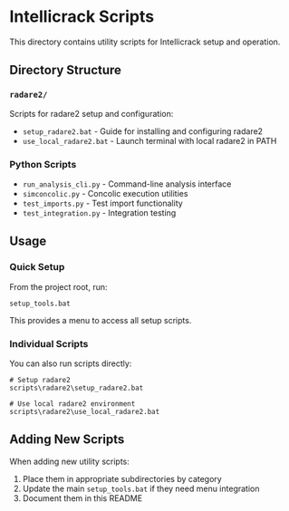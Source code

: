 # Intellicrack Scripts

This directory contains utility scripts for Intellicrack setup and operation.

## Directory Structure

### `radare2/`
Scripts for radare2 setup and configuration:
- `setup_radare2.bat` - Guide for installing and configuring radare2
- `use_local_radare2.bat` - Launch terminal with local radare2 in PATH

### Python Scripts
- `run_analysis_cli.py` - Command-line analysis interface
- `simconcolic.py` - Concolic execution utilities  
- `test_imports.py` - Test import functionality
- `test_integration.py` - Integration testing

## Usage

### Quick Setup
From the project root, run:
```batch
setup_tools.bat
```

This provides a menu to access all setup scripts.

### Individual Scripts
You can also run scripts directly:

```batch
# Setup radare2
scripts\radare2\setup_radare2.bat

# Use local radare2 environment
scripts\radare2\use_local_radare2.bat
```

## Adding New Scripts

When adding new utility scripts:
1. Place them in appropriate subdirectories by category
2. Update the main `setup_tools.bat` if they need menu integration
3. Document them in this README